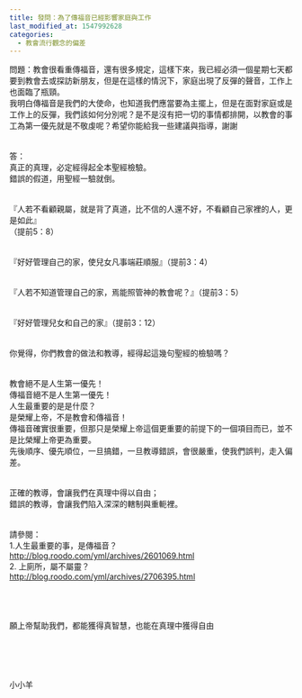 ```yaml
---
title: 發問：為了傳福音已經影響家庭與工作
last_modified_at: 1547992628
categories:
  - 教會流行觀念的偏差
---
```


問題：教會很看重傳福音，還有很多規定，這樣下來，我已經必須一個星期七天都要到教會去或探訪新朋友，但是在這樣的情況下，家庭出現了反彈的聲音，工作上也面臨了瓶頸。<br>我明白傳福音是我們的大使命，也知道我們應當要為主擺上，但是在面對家庭或是工作上的反彈，我們該如何分別呢？是不是沒有把一切的事情都排開，以教會的事工為第一優先就是不敬虔呢？希望你能給我一些建議與指導，謝謝<br><!--more--><br><br>答：<br>真正的真理，必定經得起全本聖經檢驗。<br>錯誤的假道，用聖經一驗就倒。<br><br> <br>『人若不看顧親屬，就是背了真道，比不信的人還不好，不看顧自己家裡的人，更是如此』<br>（提前5：8）<br><br> <br>『好好管理自己的家，使兒女凡事端莊順服』（提前3：4）<br><br> <br>『人若不知道管理自己的家，焉能照管神的教會呢？』（提前3：5）<br><br> <br>『好好管理兒女和自己的家』（提前3：12）<br> <br> <br>你覺得，你們教會的做法和教導，經得起這幾句聖經的檢驗嗎？<br><br> <br>教會絕不是人生第一優先！<br>傳福音絕不是人生第一優先！<br>人生最重要的是是什麼？<br>是榮耀上帝，不是教會和傳福音！<br>傳福音確實很重要，但那只是榮耀上帝這個更重要的前提下的一個項目而已，並不是比榮耀上帝更為重要。<br>先後順序、優先順位，一旦搞錯，一旦教導錯誤，會很嚴重，使我們誤判，走入偏差。<br> <br><br> 正確的教導，會讓我們在真理中得以自由；<br>錯誤的教導，會讓我們陷入深深的轄制與重軛裡。<br><br><br>請參閱：<br>1.人生最重要的事，是傳福音？ <br>http://blog.roodo.com/yml/archives/2601069.html<br>2. 上廁所，屬不屬靈？<br>http://blog.roodo.com/yml/archives/2706395.html<br><br><br><br> <br>願上帝幫助我們，都能獲得真智慧，也能在真理中獲得自由<br><br><br><br><br><br>小小羊<br><br>
